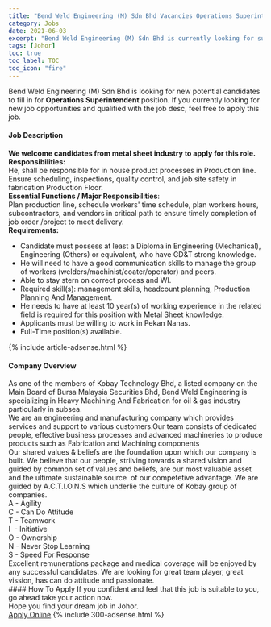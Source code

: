 ```yaml
---
title: "Bend Weld Engineering (M) Sdn Bhd Vacancies Operations Superintendent" 
category: Jobs 
date: 2021-06-03 
excerpt: "Bend Weld Engineering (M) Sdn Bhd is currently looking for suitable person to fill in the Operations Superintendent which based in Johor" 
tags: [Johor] 
toc: true 
toc_label: TOC 
toc_icon: "fire" 
--- 
```


<p>Bend Weld Engineering (M) Sdn Bhd is looking for new potential candidates to fill in for <b>Operations Superintendent</b> position. If you currently looking for new job opportunities and qualified with the job desc, feel free to apply this job.
</p><div><div><h4>Job Description</h4></div><div><div><span><div><div><strong>We welcome candidates from metal sheet industry to apply for this role.</strong></div><div><strong>Responsibilities:</strong></div><div>He, shall be responsible for in house product processes in Production line. Ensure scheduling, inspections, quality control, and job site safety in fabrication Production Floor.&#160;</div><div><strong>Essential Functions / Major Responsibilities</strong>:</div><div>Plan production line, schedule workers' time schedule, plan workers hours, subcontractors, and vendors in critical path to ensure timely completion of job order /project to meet delivery.</div><div><strong>Requirements:</strong></div><ul><li>Candidate must possess at least a Diploma in Engineering (Mechanical), Engineering (Others) or equivalent, who have GD&amp;T strong knowledge.</li><li>He will need to have a good communication skills to manage the group of workers (welders/machinist/coater/operator) and peers.</li><li>Able to stay stern on correct process and WI.</li><li>Required skill(s): management skills, headcount planning, Production Planning And Management.</li><li>He needs to have at least 10 year(s) of working experience in the related field is required for this position with Metal Sheet knowledge.</li><li>Applicants must be willing to work in Pekan Nanas.</li><li>Full-Time position(s) available.</li></ul></div></span></div></div></div> 
{% include article-adsense.html %} 
<div><div><h4>Company Overview</h4></div><div><div><span><div><div>
<div>As one of the members of Kobay Technology Bhd, a listed company on the Main Board of Bursa Malaysia Securities Bhd, Bend Weld Engineering is specializing in Heavy Machining And Fabrication for oil &amp; gas industry particularly in subsea.</div>
<div>We are an engineering and manufacturing company which provides services and support to various customers.Our team consists of dedicated people, effective business processes and advanced machineries to produce products such as Fabrication and Machining components</div>
</div>
<div>Our shared values &amp; beliefs are the foundation upon which our company is built. We believe that our&#160;people, striiving&#160;towards a shared vision and guided&#160;by common set of values and beliefs, are our most valuable asset and the ultimate sustainable source &#160;of our competetive advantage. We are guided by A.C.T.I.O.N.S which underlie the culture of Kobay group of companies.</div>
<div>A&#160;- Agility</div>
<div>C - Can Do Attitude</div>
<div>T - Teamwork</div>
<div>I&#160; -&#160;Initiative</div>
<div>O - Ownership</div>
<div>N - Never Stop Learning</div>
<div>S - Speed For Response</div>
<div>Excellent remunerations package and medical coverage will be enjoyed by any successful candidates. We are looking for great team player, great vission, has can do attitude and passionate.</div></div></span></div></div></div> 
#### How To Apply 
If you confident and feel that this job is suitable to you, go ahead take your action now. <br/> 
Hope you find your dream job in Johor. <br/> 
<a href="https://www.jobstreet.com.my/en/job/operations-superintendent-4582106?jobId=jobstreet-my-job-4582106&" class="btn btn--info" target="_blank" rel="nofollow noopenner">Apply Online</a> 
{% include 300-adsense.html %} 